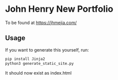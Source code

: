 # John Henry New Portfolio
To be found at https://jhmejia.com/

## Usage
If you want to generate this yourself, run:

```sh
pip install Jinja2
python3 generate_static_site.py
```

It should now exist as index.html
